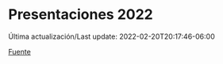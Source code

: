 # Presentaciones 2022

Última actualización/Last update: 2022-02-20T20:17:46-06:00

 [Fuente](https://www.gob.mx/salud/documentos/presentaciones-2022)
